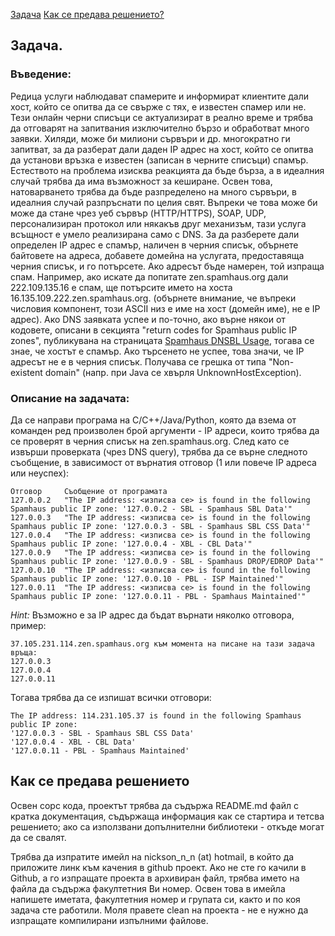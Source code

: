 [Задача](#задача)
[Как се предава решението?](#как-се-предава-решението)

## Задача.

### Въведение:
Редица услуги наблюдават спамерите и информират клиентите дали хост, който се опитва да се свърже с тях, е известен спамер или не. 
Тези онлайн черни списъци се актуализират в реално време и трябва да отговарят на запитвания изключително бързо и обработват много заявки. 
Хиляди, може би милиони сървъри и др. многократно ги запитват, за да разберат дали даден IP адрес на хост, който се опитва да установи връзка е известен (записан в черните списъци) спамър.
Естеството на проблема изисква реакцията да бъде бърза, а в идеалния случай трябва да има възможност за кеширане. 
Освен това, натоварването трябва да бъде разпределено на много сървъри, в идеалния случай разпръснати по целия свят. 
Въпреки че това може би може да стане чрез уеб сървър (HTTP/HTTPS), SOAP, UDP, персонализиран протокол или някакъв друг механизъм, тази услуга всъщност е умело реализирана само с DNS.
За да разберете дали определен IP адрес е спамър, наличен в черния списък, обърнете байтовете на адреса, добавете домейна на услугата, предоставяща черния списък, и го потърсете. 
Ако адресът бъде намерен, той изпраща спам. Например, ако искате да попитате zen.spamhaus.org дали 222.109.135.16 е спам, ще потърсите името на хоста 16.135.109.222.zen.spamhaus.org. (обърнете внимание, че въпреки числовия компонент, този ASCII низ е име на хост (домейн име), не е IP адрес).
Ако DNS заявката успее и по-точно, ако върне някои от кодовете, описани в секцията "return codes for Spamhaus public IP zones", публикувана на страницата [Spamhaus DNSBL Usage](https://www.spamhaus.org/faq/section/DNSBL%2520Usage#200), тогава се знае, че хостът е спамър. 
Ако търсенето не успее, това значи, че IP адресът не е в черния списък. Получава се грешка от типа "Non-existent domain" (напр. при Java се хвърля UnknownHostException).

### Описание на задачата:
Да се направи програма на C/C++/Java/Python, която да взема от команден ред произволен брой аргументи - IP адреси, които трябва да се проверят в черния списък на zen.spamhaus.org. След като се извърши проверката (чрез DNS query), трябва да се върне следното съобщение, в зависимост от върнатия отговор (1 или повече IP адреса или неуспех):
```
Отговор		Съобщение от програмата
127.0.0.2	"The IP address: <изписва се> is found in the following Spamhaus public IP zone: '127.0.0.2 - SBL - Spamhaus SBL Data'"
127.0.0.3 	"The IP address: <изписва се> is found in the following Spamhaus public IP zone: '127.0.0.3 - SBL - Spamhaus SBL CSS Data'"
127.0.0.4 	"The IP address: <изписва се> is found in the following Spamhaus public IP zone: '127.0.0.4 - XBL - CBL Data'"
127.0.0.9 	"The IP address: <изписва се> is found in the following Spamhaus public IP zone: '127.0.0.9 - SBL - Spamhaus DROP/EDROP Data'"
127.0.0.10 	"The IP address: <изписва се> is found in the following Spamhaus public IP zone: '127.0.0.10 - PBL - ISP Maintained'"
127.0.0.11 	"The IP address: <изписва се> is found in the following Spamhaus public IP zone: '127.0.0.11 - PBL - Spamhaus Maintained'"
```

*Hint:* Възможно е за IP адрес да бъдат върнати няколко отговора, пример:
```
37.105.231.114.zen.spamhaus.org към момента на писане на тази задача връща:
127.0.0.3
127.0.0.4
127.0.0.11
```

Тогава трябва да се изпишат всички отговори:
```
The IP address: 114.231.105.37 is found in the following Spamhaus public IP zone: 
'127.0.0.3 - SBL - Spamhaus SBL CSS Data'
'127.0.0.4 - XBL - CBL Data'
'127.0.0.11 - PBL - Spamhaus Maintained'
```


## Как се предава решението

Освен сорс кода, проектът трябва да съдържа README.md файл с кратка документация, съдържаща информация как се стартира и тетсва решението; ако са използвани допълнителни библиотеки - откъде могат да се свалят.

Трябва да изпратите имейл на nickson_n_n (at) hotmail, в който да приложите линк към качения в github проект. Ако не сте го качили в Github, а го изпращате проекта в архивиран файл, трябва името на файла да съдържа факултетния Ви номер. Освен това в имейла напишете иметата, факултетния номер и групата си, както и по коя задача сте работили. Моля правете clean на проекта - не е нужно да изпращате компилирани изпълними файлове.

